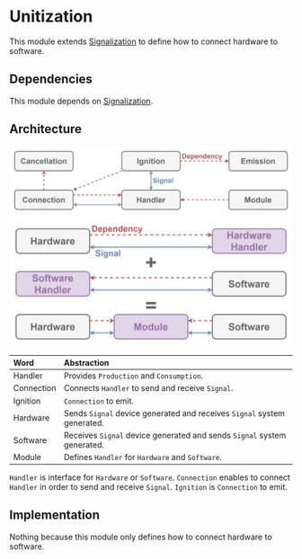 # Unitization

This module extends [Signalization](./Signalization.md) to define how to connect hardware to software.

## Dependencies

This module depends on [Signalization](./Signalization.md).

## Architecture

![Image not found.](./Resources/Unitization.jpg "Architecture of Unitization.")
![Image not found.](./Resources/HardwareAndSoftware.jpg "HardwareAndSoftware.")

| Word | Abstraction |
|:-----------|:------------|
| Handler | Provides `Production` and `Consumption`. |
| Connection | Connects `Handler` to send and receive `Signal`. |
| Ignition | `Connection` to emit. |
| Hardware | Sends `Signal` device generated and receives `Signal` system generated. |
| Software | Receives `Signal` device generated and sends `Signal` system generated. |
| Module | Defines `Handler` for `Hardware` and `Software`. |

`Handler` is interface for `Hardware` or `Software`.
`Connection` enables to connect `Handler` in order to send and receive `Signal`.
`Ignition` is `Connection` to emit.

## Implementation

Nothing because this module only defines how to connect hardware to software.
